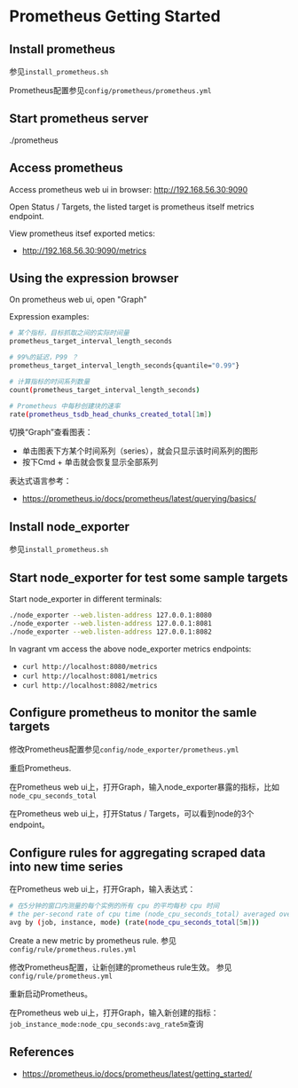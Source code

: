 # Prometheus Getting Started

## Install prometheus

参见`install_prometheus.sh`

Prometheus配置参见`config/prometheus/prometheus.yml`

## Start prometheus server
./prometheus

## Access prometheus
Access prometheus web ui in browser: <http://192.168.56.30:9090>

Open Status / Targets, the listed target is prometheus itself metrics endpoint.

View prometheus itsef exported metics:
- <http://192.168.56.30:9090/metrics>

## Using the expression browser

On prometheus web ui, open "Graph"

Expression examples:
```bash
# 某个指标，目标抓取之间的实际时间量
prometheus_target_interval_length_seconds

# 99%的延迟，P99 ？
prometheus_target_interval_length_seconds{quantile="0.99"}

# 计算指标的时间系列数量
count(prometheus_target_interval_length_seconds)

# Prometheus 中每秒创建块的速率
rate(prometheus_tsdb_head_chunks_created_total[1m])

```

切换“Graph”查看图表：
- 单击图表下方某个时间系列（series），就会只显示该时间系列的图形
- 按下Cmd + 单击就会恢复显示全部系列

表达式语言参考：
- <https://prometheus.io/docs/prometheus/latest/querying/basics/>

## Install node_exporter
参见`install_prometheus.sh`

## Start node_exporter for test some sample targets

Start node_exporter in different terminals:
```bash
./node_exporter --web.listen-address 127.0.0.1:8080
./node_exporter --web.listen-address 127.0.0.1:8081
./node_exporter --web.listen-address 127.0.0.1:8082
```

In vagrant vm access the above node_exporter metrics endpoints:
- `curl http://localhost:8080/metrics`
- `curl http://localhost:8081/metrics`
- `curl http://localhost:8082/metrics`

## Configure prometheus to monitor the samle targets

修改Prometheus配置参见`config/node_exporter/prometheus.yml`

重启Prometheus.

在Prometheus web ui上，打开Graph，输入node_exporter暴露的指标，比如`node_cpu_seconds_total`

在Prometheus web ui上，打开Status / Targets，可以看到node的3个endpoint。

## Configure rules for aggregating scraped data into new time series

在Prometheus web ui上，打开Graph，输入表达式：

```bash
# 在5分钟的窗口内测量的每个实例的所有 cpu 的平均每秒 cpu 时间
# the per-second rate of cpu time (node_cpu_seconds_total) averaged over all cpus per instance (but preserving the job, instance and mode dimensions) as measured over a window of 5 minutes
avg by (job, instance, mode) (rate(node_cpu_seconds_total[5m]))
```

Create a new metric by prometheus rule.
参见 `config/rule/prometheus.rules.yml`

修改Prometheus配置，让新创建的prometheus rule生效。
参见 `config/rule/prometheus.yml`

重新启动Prometheus。

在Prometheus web ui上，打开Graph，输入新创建的指标： `job_instance_mode:node_cpu_seconds:avg_rate5m`查询

## References
- <https://prometheus.io/docs/prometheus/latest/getting_started/>
